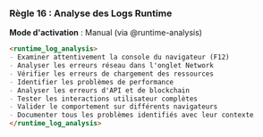 ### Règle 16 : Analyse des Logs Runtime
**Mode d'activation** : Manual (via @runtime-analysis)

```markdown
<runtime_log_analysis>
- Examiner attentivement la console du navigateur (F12)
- Analyser les erreurs réseau dans l'onglet Network
- Vérifier les erreurs de chargement des ressources
- Identifier les problèmes de performance
- Analyser les erreurs d'API et de blockchain
- Tester les interactions utilisateur complètes
- Valider le comportement sur différents navigateurs
- Documenter tous les problèmes identifiés avec leur contexte
</runtime_log_analysis>
```